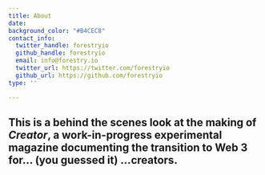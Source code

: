 ```yaml
---
title: About
date: 
background_color: "#B4CEC8"
contact_info:
  twitter_handle: forestryio
  github_handle: forestryio
  email: info@forestry.io
  twitter_url: https://twitter.com/forestryio
  github_url: https://github.com/forestryio
type: ''

---
```

## This is a behind the scenes look at the making of _Creator_, a work-in-progress experimental magazine documenting the transition to Web 3 for… (you guessed it) …creators.